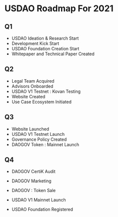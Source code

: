 # USDAO Roadmap For 2021

## Q1

* USDAO Ideation & Research Start​
* Development Kick Start​
* USDAO Foundation Creation Start​
* ​Whitepaper and Technical Paper Created​

## Q2

* Legal Team Acquired​
* Advisors Onboarded​
* USDAO V1 Testnet : Kovan Testing​
* Website Created​
* Use Case Ecosystem Initiated​

## Q3

* Website Launched​
* USDAO V1 Testnet Launch​
* Governance Policy Created​
* DAOGOV Token : Mainnet Launch​

## Q4

* DAOGOV CertiK Audit​
* DAOGOV Marketing​
* DAOGOV : Token Sale ​
* USDAO V1 Mainnet Launch​
*   USDAO Foundation Registered&#x20;

    ​

​

​
